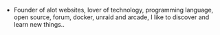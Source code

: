 
- Founder of alot websites, lover of technology, programming language, open source, forum, docker, unraid and arcade, I like to discover and learn new things..
<br>
